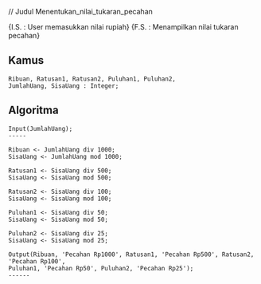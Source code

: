 // Judul
Menentukan_nilai_tukaran_pecahan

{I.S. : User memasukkan nilai rupiah}
{F.S. : Menampilkan nilai tukaran pecahan}

Kamus
-----
    Ribuan, Ratusan1, Ratusan2, Puluhan1, Puluhan2,
    JumlahUang, SisaUang : Integer;

Algoritma
---------
	Input(JumlahUang);
	-----

	Ribuan <- JumlahUang div 1000;
	SisaUang <- JumlahUang mod 1000;

	Ratusan1 <- SisaUang div 500;
	SisaUang <- SisaUang mod 500;

    Ratusan2 <- SisaUang div 100;
	SisaUang <- SisaUang mod 100;

    Puluhan1 <- SisaUang div 50;
	SisaUang <- SisaUang mod 50;

    Puluhan2 <- SisaUang div 25;
	SisaUang <- SisaUang mod 25;

	Output(Ribuan, 'Pecahan Rp1000', Ratusan1, 'Pecahan Rp500', Ratusan2, 'Pecahan Rp100',
    Puluhan1, 'Pecahan Rp50', Puluhan2, 'Pecahan Rp25');
	------

